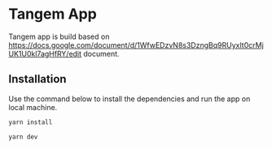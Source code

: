 # Tangem App

Tangem app is build based on https://docs.google.com/document/d/1WfwEDzvN8s3DzngBq9RUyxIt0crMjUK1U0kl7agHfRY/edit document.

## Installation

Use the command below to install the dependencies and run the app on local machine.

```bash
yarn install
```

```bash
yarn dev
